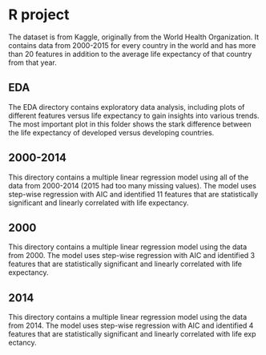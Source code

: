 # R project

The dataset is from Kaggle, originally from the World Health Organization.
It contains data from 2000-2015 for every country in the world and has more than 20 features in addition to the average life expectancy of that country from that year.

## EDA

The EDA directory contains exploratory data analysis, including plots of different features versus life expectancy to gain insights into various trends. The most important plot in this folder shows the stark difference between the life expectancy of developed versus developing countries.

## 2000-2014

This directory contains a multiple linear regression model using all of the data from 2000-2014 (2015 had too many missing values).
The model uses step-wise regression with AIC and identified 11 features that are statistically significant and linearly correlated with life expectancy.

## 2000

This directory contains a multiple linear regression model using the data from 2000.
The model uses step-wise regression with AIC and identified 3 features that are statistically significant and linearly correlated with life expectancy.

## 2014

This directory contains a multiple linear regression model using the data from 2014.
The model uses step-wise regression with AIC and identified 4 features that are statistically significant and linearly correlated with life exp
ectancy.

